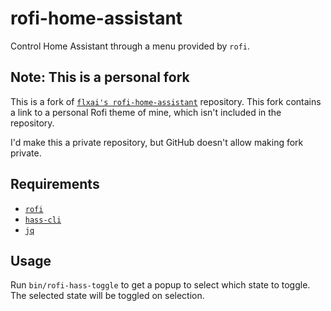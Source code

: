 # rofi-home-assistant
Control Home Assistant through a menu provided by `rofi`.

## Note: This is a personal fork
This is a fork of [`flxai's rofi-home-assistant`](https://github.com/flxai/rofi-home-assistant) repository. This fork contains a link to a personal Rofi theme of mine, which isn't included in the repository.

I'd make this a private repository, but GitHub doesn't allow making fork private.

## Requirements
* [`rofi`](https://github.com/davatorium/rofi)
* [`hass-cli`](https://github.com/home-assistant-ecosystem/home-assistant-cli)
* [`jq`](https://stedolan.github.io/jq/)

## Usage
Run `bin/rofi-hass-toggle` to get a popup to select which state to toggle.
The selected state will be toggled on selection.

